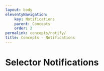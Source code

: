 ```yaml
---
layout: body
eleventyNavigation:
    key: Notifications
    parent: Concepts
    order: 2
permalink: concepts/notify/
title: Concepts - Notifications
---
```


# Selector Notifications


